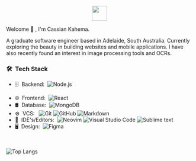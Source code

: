<p align="center">
  <a href="https://cassiankahema.com" target="_blank">
    <img width="40em" height="40em" src="https://cassiankahema.com/logo.svg">
  </a>
</p

<h2> Welcome 👋 , I'm Cassian Kahema.</h2>

A graduate software engineer based in Adelaide, South Australia. 
Currently exploring the beauty in building websites and mobile applications. I have also recently found an interest in image processing tools and OCRs.

<h3> 🛠 &nbsp;Tech Stack</h3>

<!-- - 📱 &nbsp;Mobile:&nbsp;
  ![React Native](https://img.shields.io/badge/-React%20Native-0A1A2F?style=flat&logo=React&logoColor=00d8fd) -->
- 🗄 &nbsp;Backend:&nbsp;
  ![Node.js](https://img.shields.io/badge/-Node.js-0A1A2F?style=flat&logo=node.js)
<!--   ![Python](https://img.shields.io/badge/-Python-0A1A2F?style=flat&logo=python&logoColor=3776AB) -->
- 🌐 &nbsp;Frontend:&nbsp;
  ![React](https://img.shields.io/badge/-React-0A1A2F?style=flat&logo=react)
  <!-- ![Next.js](https://img.shields.io/badge/-Next.js-0A1A2F?style=flat&logo=next.js) -->
- 🛢 &nbsp;Database:&nbsp;
  ![MongoDB](https://img.shields.io/badge/-MongoDB-0A1A2F?style=flat&logo=mongodb)
  <!-- ![MySQL](https://img.shields.io/badge/-MySQL-0A1A2F?style=flat&logo=mysql&logoColor=00d8fd)
  ![Postgresql](https://img.shields.io/badge/-Postgresql-0A1A2F?style=flat&logo=postgresql) -->
- ⚙️ &nbsp;VCS: &nbsp;
  ![Git](https://img.shields.io/badge/-Git-0A1A2F?style=flat&logo=git)
  ![GitHub](https://img.shields.io/badge/-GitHub-0A1A2F?style=flat&logo=github)
  ![Markdown](https://img.shields.io/badge/-Markdown-0A1A2F?style=flat&logo=markdown)
- 🔧 &nbsp;IDE's/Editors:&nbsp;
  ![Neovim](https://img.shields.io/badge/neovim-0A1A2F.svg?&style=falt&logo=neovim&logoColor=green)
  ![Visual Studio Code](https://img.shields.io/badge/-Visual%20Studio%20Code-0A1A2F?style=flat&logo=visual-studio-code&logoColor=007ACC)
  ![Sublime text](https://img.shields.io/badge/-Sublime%20Text-0A1A2F?style=flat&logo=sublimetext&logoColor=FF9800)
- 🖥 &nbsp;Design:&nbsp;
  ![Figma](https://img.shields.io/badge/-Figma-0A1A2F?style=flat&logo=figma)

<br/>
<!--
![Top Langs](https://github-readme-stats-caykay-e4va.vercel.app/api/top-langs/?username=caykay&count_private=true&langs_count=10&show_icons=true&layout=compact&theme=tokyonight&exclude_repo=javascript-exercises,bchinag-v4,first-contributions,github-readme-stats-caykay,BackgroundMusic&hide=ShaderLab,GLSL,HLSL,TeX,BatchFile,Makefile,C,Objective-C,Jupyter%20Notebook,QMake)
-->

![Top Langs](https://github-readme-stats-seven-kappa-48.vercel.app/api/top-langs/?username=caykay&count_private=true&langs_count=10&show_icons=true&layout=compact&theme=tokyonight&exclude_repo=javascript-exercises,bchinag-v4,first-contributions,BackgroundMusic&hide=ShaderLab,GLSL,HLSL,TeX,BatchFile,Makefile,C,Objective-C,Jupyter%20Notebook,QMake)

